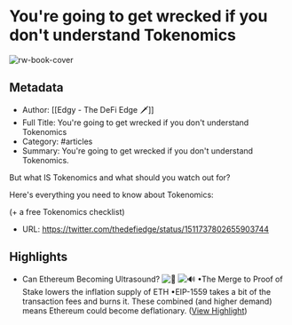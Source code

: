 # You're going to get wrecked if you don't understand Tokenomics

![rw-book-cover](https://pbs.twimg.com/profile_images/1607925641965621248/bsB1jenz_normal.jpg)

## Metadata
- Author: [[Edgy - The DeFi Edge 🗡️]]
- Full Title: You're going to get wrecked if you don't understand Tokenomics
- Category: #articles
- Summary: You're going to get wrecked if you don't understand Tokenomics. 

But what IS Tokenomics and what should you watch out for?

Here's everything you need to know about Tokenomics: 

(+ a free Tokenomics checklist)
- URL: https://twitter.com/thedefiedge/status/1511737802655903744

## Highlights
- Can Ethereum Becoming Ultrasound? ![🦇](https://abs-0.twimg.com/emoji/v2/svg/1f987.svg "蝙蝠") ![🔊](https://abs-0.twimg.com/emoji/v2/svg/1f50a.svg "带三格声波的扩音符号") •The Merge to Proof of Stake lowers the inflation supply of ETH •EIP-1559 takes a bit of the transaction fees and burns it. These combined (and higher demand) means Ethereum could become deflationary. ([View Highlight](https://read.readwise.io/read/01h255at0bsygxd8bcm92kmdsr))

